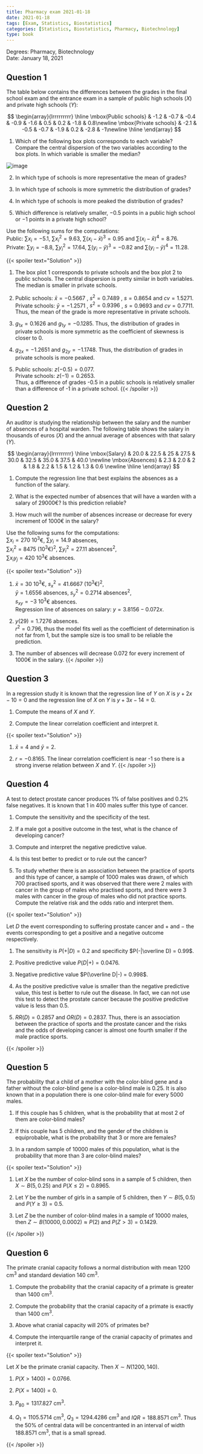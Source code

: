 ```yaml
---
title: Pharmacy exam 2021-01-18
date: 2021-01-18
tags: [Exam, Statistics, Biostatistics]
categories: [Statistics, Biostatistics, Pharmacy, Biotechnology]
type: book
---
```


Degrees: Pharmacy, Biotechnology  
Date: January 18, 2021

## Question 1

The table below contains the differences between the grades in the final school exam and the entrance exam in a sample of public high schools ($X$) and private high schools ($Y$):

$$
\begin{array}{lrrrrrrrrr}
\hline
\mbox{Public schools} & -1.2 & -0.7 & -0.4 & -0.9 & -1.6 & 0.5 & 0.2 & -1.8 & 0.8\newline  
\mbox{Private schools} & -2.1 & -0.5 & -0.7 & -1.9 & 0.2 & -2.8 & -1\newline  
\hline
\end{array}
$$

1. Which of the following box plots corresponds to each variable?
Compare the central dispersion of the two variables according to the box plots. In which variable is smaller the median?

![image](../img/des-gen-16-boxplot-grades.svg)

2. In which type of schools is more representative the mean of grades?

3. In which type of schools is more symmetric the distribution of grades?

4. In which type of schools is more peaked the distribution of grades?

5. Which difference is relatively smaller, $-0.5$ points in a public high school or $-1$ points in a private high school?

Use the following sums for the computations:  
Public: $\sum x_i=-5.1$, $\sum x_i^2=9.63$, $\sum (x_i-\bar x)^3=0.95$ and $\sum (x_i-\bar x)^4=8.76$.  
Private: $\sum y_i=-8.8$, $\sum y_i^2=17.64$, $\sum (y_i-\bar y)^3=-0.82$ and $\sum (y_i-\bar y)^4=11.28$.

{{< spoiler text="Solution" >}}
1. The box plot 1 corresponds to private schools and the box plot 2 to public schools. The central dispersion is pretty similar in both variables. The median is smaller in private schools.

2. Public schools: $\bar x=-0.5667$ , $s^2=0.7489$ , $s=0.8654$ and $cv=1.5271$.  
Private schools: $\bar y=-1.2571$ , $s^2=0.9396$ , $s=0.9693$ and $cv=0.7711$.  
Thus, the mean of the grade is more representative in private schools.

3. $g_{1x}=0.1626$ and $g_{1y}=-0.1285$. Thus, the distribution of grades in private schools is more symmetric as the coefficient of skewness is closer to 0.

4. $g_{2x}=-1.2651$ and $g_{2y}=-1.1748$. Thus, the distribution of grades in private schools is more peaked.

5. Public schools: $z(-0.5)=0.077$.  
Private schools: $z(-1)=0.2653$.  
Thus, a difference of grades -0.5 in a public schools is relatively smaller than a difference of -1 in a private school.
{{< /spoiler >}}

## Question 2

An auditor is studying the relationship between the salary and the number of absences of a hospital warden. The following table shows the salary in thousands of euros ($X$) and the annual average of
absences with that salary ($Y$).

$$
\begin{array}{lrrrrrrrrr}
\hline
\mbox{Salary} & 20.0 & 22.5 & 25 & 27.5 & 30.0 & 32.5 & 35.0 & 37.5 & 40.0 \newline
\mbox{Absences} & 2.3 & 2.0 & 2 & 1.8 & 2.2 & 1.5 & 1.2 & 1.3 & 0.6 \newline
\hline
\end{array}
$$

1. Compute the regression line that best explains the absences as a function of the salary.

2. What is the expected number of absences that will have a warden with a salary of 29000€? Is this prediction reliable?

3. How much will the number of absences increase or decrease for every increment of 1000€ in the salary?

Use the following sums for the computations:  
$\sum x_i=270$ $10^3$€, $\sum y_i=14.9$ absences,  
$\sum x_i^2=8475$ ($10^3$€)$^2$, $\sum y_i^2=27.11$ absences$^2$,  
$\sum x_iy_j=420$ $10^3$€ absences.

{{< spoiler text="Solution" >}}
1. $\bar x=30$ $10^3$€, $s_x^2=41.6667$ ($10^3$€)$^2$,  
$\bar y=1.6556$ absences, $s_y^2=0.2714$ absences$^2$,  
$s_{xy}=-3$ $10^3$€ absences.  
Regression line of absences on salary: $y=3.8156-0.072x$.

2. $y(29) = 1.7276$ absences.  
$r^2 = 0.796$, thus the model fits well as the coefficient of determination is not far from 1, but the sample size is too small to be reliable the prediction.

3. The number of absences will decrease 0.072 for every increment of 1000€ in the salary.
{{< /spoiler >}}

## Question 3  
In a regression study it is known that the regression line of $Y$ on $X$ is $y+2x-10=0$ and the regression line of $X$ on $Y$ is $y+3x-14=0$.

1. Compute the means of $X$ and $Y$.

2. Compute the linear correlation coefficient and interpret it.

{{< spoiler text="Solution" >}}
1. $\bar x=4$ and $\bar y=2$.

2. $r=-0.8165$. The linear correlation coefficient is near -1 so there is a strong inverse relation between $X$ and $Y$.
{{< /spoiler >}}

## Question 4

A test to detect prostate cancer produces 1% of false positives and 0.2% false negatives. It is known that 1 in 400 males suffer this type of cancer.

1. Compute the sensitivity and the specificity of the test.

2. If a male got a positive outcome in the test, what is the chance of developing cancer?

3. Compute and interpret the negative predictive value.

4. Is this test better to predict or to rule out the cancer?

5. To study whether there is an association between the practice of sports and this type of cancer, a sample of 1000 males was drawn, of which 700 practised sports, and it was observed that there were 2 males with cancer in the group of males who practised sports, and there were 3 males with cancer in the group of males who did not practice sports. Compute the relative risk and the odds ratio and interpret them.

{{< spoiler text="Solution" >}} 

Let $D$ the event corresponding to suffering prostate cancer and $+$ and $-$ the events corresponding to get a positive and a negative outcome respectively.

1. The sensitivity is $P(+|D) = 0.2$ and specificity $P(-|\overline D) = 0.99$.

2. Positive predictive value $P(D|+) = 0.0476$.

3. Negative predictive value $P(\overline D|-) = 0.998$.

4. As the positive predictive value is smaller than the negative predictive value, this test is better to rule out the disease. In fact, we can not use this test to detect the prostate cancer because the positive predictive value is less than 0.5.

5. $RR(D)=0.2857$ and $OR(D)=0.2837$. Thus, there is an association between the practice of sports and the prostate cancer and the risks and the odds of developing cancer is almost one fourth smaller if the male practice sports.

{{< /spoiler >}}

## Question 5

The probability that a child of a mother with the color-blind gene and a father without the color-blind gene is a color-blind male is $0.25$. It is also known that in a population there is one color-blind male for every 5000 males.

1. If this couple has 5 children, what is the probability that at most 2 of them are color-blind males?

2. If this couple has 5 children, and the gender of the children is equiprobable, what is the probability that 3 or more are females?

3. In a random sample of 10000 males of this population, what is the probability that more than 3 are color-blind males?

{{< spoiler text="Solution" >}}

1. Let $X$ be the number of color-blind sons in a sample of 5 children, then $X\sim B(5, 0.25)$ and $P(X\leq 2)=0.8965$.

2. Let $Y$ be the number of girls in a sample of 5 children, then $Y\sim B(5, 0.5)$ and $P(Y\geq 3)=0.5$.

3. Let $Z$ be the number of color-blind males in a sample of 10000 males, then $Z\sim B(10000, 0.0002)\approx P(2)$ and $P(Z>3)=0.1429$.

{{< /spoiler >}}

## Question 6 

The primate cranial capacity follows a normal distribution with mean 1200 cm$^3$ and standard deviation 140 cm$^3$.

1. Compute the probability that the cranial capacity of a primate is greater than 1400 cm$^3$.

2. Compute the probability that the cranial capacity of a primate is exactly than 1400 cm$^3$.

3. Above what cranial capacity will 20% of primates be?

4. Compute the interquartile range of the cranial capacity of primates and interpret it.

{{< spoiler text="Solution" >}} 

Let $X$ be the primate cranial capacity. Then $X\sim N(1200,140)$.

1. $P(X>1400) = 0.0766$.

2. $P(X=1400) = 0$.

3. $P_{80} = 1317.827$ cm$^3$.

4. $Q_1 =  1105.5714$ cm$^3$, $Q_3 =  1294.4286$ cm$^3$ and $IQR = 188.8571$ cm$^3$. Thus the 50% of central data will be concentranted in an interval of width $188.8571$ cm$^3$, that is a small spread. 

{{< /spoiler >}}